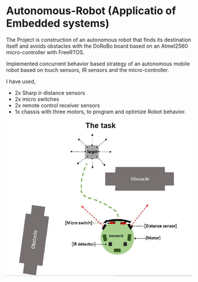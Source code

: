 # Autonomous-Robot (Applicatio of Embedded systems)
The Project is construction of an autonomous robot that finds its destination itself and avoids obstacles with the DoRoBo board based on an Atmel2560 micro-controller with FreeRTOS.

Implemented concurrent behavior based strategy of an autonomous mobile robot based on touch sensors, IR sensors and the micro-controller.

I have used,
* 2x Sharp ir-distance sensors
* 2x micro switches
* 2x remote control receiver sensors
* 1x chassis with three motors, 
to program and optimize Robot behavior.

![Task](Task.jpg)
